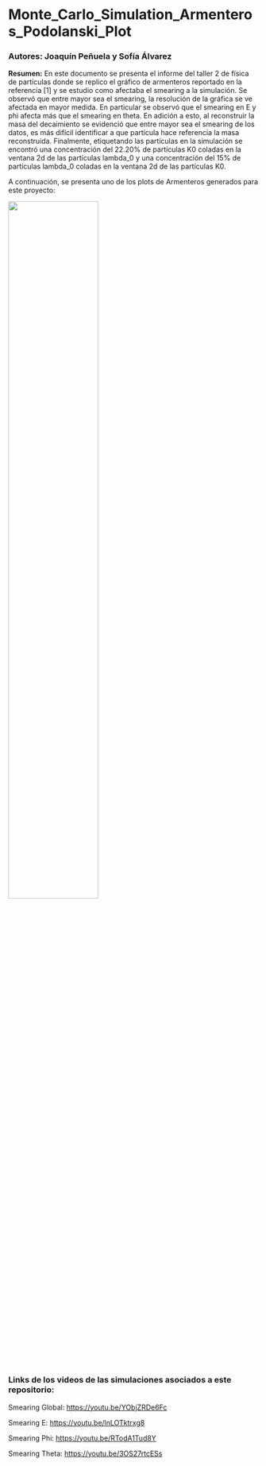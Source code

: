 # Monte_Carlo_Simulation_Armenteros_Podolanski_Plot
### Autores: Joaquín Peñuela y Sofía Álvarez

**Resumen:** En este documento se presenta el informe del taller 2 de física de partículas donde se replico el gráfico de armenteros reportado en la referencia [1] y se estudio como afectaba el smearing a la simulación. Se observó que entre mayor sea el smearing, la resolución de la gráfica se ve afectada en mayor medida. En particular se observó que el smearing en E y phi afecta más que el smearing en theta. En adición a esto, al reconstruir la masa del decaimiento se evidenció que entre mayor sea el smearing de los datos, es más difícil identificar a que partícula hace referencia la masa reconstruida. Finalmente, etiquetando las partículas en la simulación se encontró una concentración del 22.20% de partículas K0 coladas en la ventana 2d de las partículas lambda_0 y una concentración del 15% de partículas lambda_0 coladas en la ventana 2d de las partículas K0.

A continuación, se presenta uno de los plots de Armenteros generados para este proyecto:

<img src="https://github.com/sofiaalvarezlopez/Taller2-Fisica-de-Particulas-Monte-Carlo/blob/main/smearing_todos/smearing_todos_6.jpg" width=60%/>

### Links de los videos de las simulaciones asociados a este repositorio:

Smearing Global: https://youtu.be/YObjZRDe6Fc

Smearing E: https://youtu.be/lnLOTktrxg8

Smearing Phi: https://youtu.be/RTodA1Tud8Y

Smearing Theta: https://youtu.be/3OS27rtcESs
